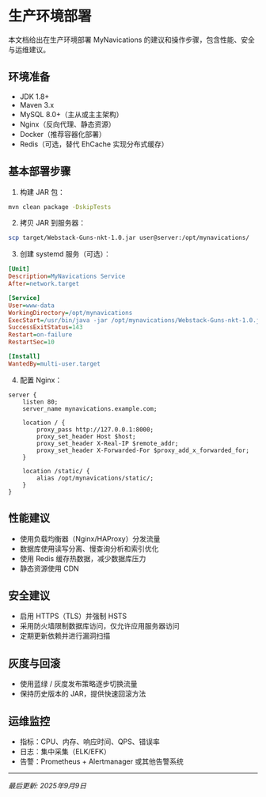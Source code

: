 # 生产环境部署

本文档给出在生产环境部署 MyNavications 的建议和操作步骤，包含性能、安全与运维建议。

## 环境准备

- JDK 1.8+
- Maven 3.x
- MySQL 8.0+（主从或主主架构）
- Nginx（反向代理、静态资源）
- Docker（推荐容器化部署）
- Redis（可选，替代 EhCache 实现分布式缓存）

## 基本部署步骤

1. 构建 JAR 包：
```bash
mvn clean package -DskipTests
```
2. 拷贝 JAR 到服务器：
```bash
scp target/Webstack-Guns-nkt-1.0.jar user@server:/opt/mynavications/
```
3. 创建 systemd 服务（可选）：
```ini
[Unit]
Description=MyNavications Service
After=network.target

[Service]
User=www-data
WorkingDirectory=/opt/mynavications
ExecStart=/usr/bin/java -jar /opt/mynavications/Webstack-Guns-nkt-1.0.jar
SuccessExitStatus=143
Restart=on-failure
RestartSec=10

[Install]
WantedBy=multi-user.target
```
4. 配置 Nginx：
```nginx
server {
    listen 80;
    server_name mynavications.example.com;

    location / {
        proxy_pass http://127.0.0.1:8000;
        proxy_set_header Host $host;
        proxy_set_header X-Real-IP $remote_addr;
        proxy_set_header X-Forwarded-For $proxy_add_x_forwarded_for;
    }

    location /static/ {
        alias /opt/mynavications/static/;
    }
}
```

## 性能建议

- 使用负载均衡器（Nginx/HAProxy）分发流量
- 数据库使用读写分离、慢查询分析和索引优化
- 使用 Redis 缓存热数据，减少数据库压力
- 静态资源使用 CDN

## 安全建议

- 启用 HTTPS（TLS）并强制 HSTS
- 采用防火墙限制数据库访问，仅允许应用服务器访问
- 定期更新依赖并进行漏洞扫描

## 灰度与回滚

- 使用蓝绿 / 灰度发布策略逐步切换流量
- 保持历史版本的 JAR，提供快速回滚方法

## 运维监控

- 指标：CPU、内存、响应时间、QPS、错误率
- 日志：集中采集（ELK/EFK）
- 告警：Prometheus + Alertmanager 或其他告警系统

---

*最后更新: 2025年9月9日*
